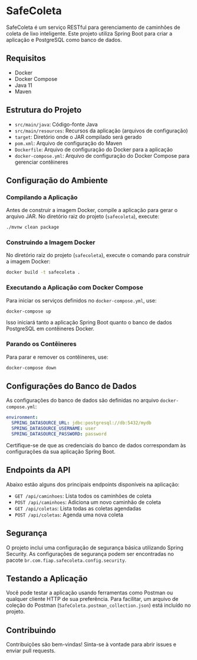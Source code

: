 # SafeColeta

SafeColeta é um serviço RESTful para gerenciamento de caminhões de coleta de lixo inteligente. Este projeto utiliza Spring Boot para criar a aplicação e PostgreSQL como banco de dados.

## Requisitos

- Docker
- Docker Compose
- Java 11
- Maven

## Estrutura do Projeto

- `src/main/java`: Código-fonte Java
- `src/main/resources`: Recursos da aplicação (arquivos de configuração)
- `target`: Diretório onde o JAR compilado será gerado
- `pom.xml`: Arquivo de configuração do Maven
- `Dockerfile`: Arquivo de configuração do Docker para a aplicação
- `docker-compose.yml`: Arquivo de configuração do Docker Compose para gerenciar contêineres

## Configuração do Ambiente

### Compilando a Aplicação

Antes de construir a imagem Docker, compile a aplicação para gerar o arquivo JAR. No diretório raiz do projeto (`safecoleta`), execute:

```sh
./mvnw clean package
```

### Construindo a Imagem Docker

No diretório raiz do projeto (`safecoleta`), execute o comando para construir a imagem Docker:

```sh
docker build -t safecoleta .
```

### Executando a Aplicação com Docker Compose

Para iniciar os serviços definidos no `docker-compose.yml`, use:

```sh
docker-compose up
```

Isso iniciará tanto a aplicação Spring Boot quanto o banco de dados PostgreSQL em contêineres Docker.

### Parando os Contêineres

Para parar e remover os contêineres, use:

```sh
docker-compose down
```

## Configurações do Banco de Dados

As configurações do banco de dados são definidas no arquivo `docker-compose.yml`:

```yaml
environment:
  SPRING_DATASOURCE_URL: jdbc:postgresql://db:5432/mydb
  SPRING_DATASOURCE_USERNAME: user
  SPRING_DATASOURCE_PASSWORD: password
```

Certifique-se de que as credenciais do banco de dados correspondam às configurações da sua aplicação Spring Boot.

## Endpoints da API

Abaixo estão alguns dos principais endpoints disponíveis na aplicação:

- `GET /api/caminhoes`: Lista todos os caminhões de coleta
- `POST /api/caminhoes`: Adiciona um novo caminhão de coleta
- `GET /api/coletas`: Lista todas as coletas agendadas
- `POST /api/coletas`: Agenda uma nova coleta

## Segurança

O projeto inclui uma configuração de segurança básica utilizando Spring Security. As configurações de segurança podem ser encontradas no pacote `br.com.fiap.safecoleta.config.security`.

## Testando a Aplicação

Você pode testar a aplicação usando ferramentas como Postman ou qualquer cliente HTTP de sua preferência. Para facilitar, um arquivo de coleção do Postman (`SafeColeta.postman_collection.json`) está incluído no projeto.

## Contribuindo

Contribuições são bem-vindas! Sinta-se à vontade para abrir issues e enviar pull requests.
